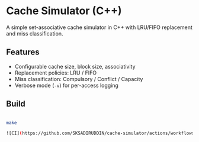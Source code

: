 # Cache Simulator (C++)

A simple set-associative cache simulator in C++ with LRU/FIFO replacement and miss classification.

## Features
- Configurable cache size, block size, associativity
- Replacement policies: LRU / FIFO
- Miss classification: Compulsory / Conflict / Capacity
- Verbose mode (`-v`) for per-access logging

## Build
```bash

make

![CI](https://github.com/SKSADIRUDDIN/cache-simulator/actions/workflows/ci.yml/badge.svg)